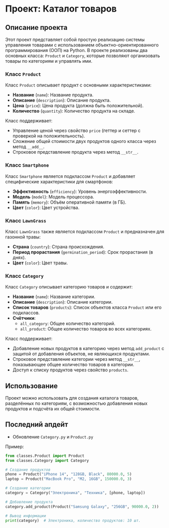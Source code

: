 # Проект: Каталог товаров

## Описание проекта

Этот проект представляет собой простую реализацию системы управления товарами с использованием объектно-ориентированного программирования (ООП) на Python. В проекте реализованы два основных класса: `Product` и `Category`, которые позволяют организовать товары по категориям и управлять ими.

### Класс `Product`
Класс `Product` описывает продукт с основными характеристиками:
- **Название** (`name`): Название продукта.
- **Описание** (`description`): Описание продукта.
- **Цена** (`price`): Цена продукта (должна быть положительной).
- **Количество** (`quantity`): Количество продукта на складе.

Класс поддерживает:
- Управление ценой через свойство `price` (геттер и сеттер с проверкой на положительность).
- Сложение общей стоимости двух продуктов одного класса через метод `__add__`.
- Строковое представление продукта через метод `__str__`.

### Класс `Smartphone`
Класс `Smartphone` является подклассом `Product` и добавляет специфические характеристики для смартфонов:
- **Эффективность** (`efficiency`): Уровень энергоэффективности.
- **Модель** (`model`): Модель процессора.
- **Память** (`memory`): Объём оперативной памяти (в ГБ).
- **Цвет** (`color`): Цвет устройства.

### Класс `LawnGrass`
Класс `LawnGrass` также является подклассом `Product` и предназначен для газонной травы:
- **Страна** (`country`): Страна происхождения.
- **Период прорастания** (`germination_period`): Срок прорастания (в днях).
- **Цвет** (`color`): Цвет травы.

### Класс `Category`
Класс `Category` описывает категорию товаров и содержит:
- **Название** (`name`): Название категории.
- **Описание** (`description`): Описание категории.
- **Список товаров** (`products`): Список объектов класса `Product` или его подклассов.
- **Счётчики**:
  - `all_category`: Общее количество категорий.
  - `all_product`: Общее количество товаров во всех категориях.

Класс поддерживает:
- Добавление новых продуктов в категорию через метод `add_product` с защитой от добавления объектов, не являющихся продуктами.
- Строковое представление категории через метод `__str__`, показывающее общее количество товаров в категории.
- Доступ к списку продуктов через свойство `products`.

## Использование
Проект можно использовать для создания каталога товаров, разделённых по категориям, с возможностью добавления новых продуктов и подсчёта их общей стоимости.


## Последний апдейт

- Обновление `Category.py` и `Product.py`

Пример:
```python
from classes.Product import Product
from classes.Category import Category

# Создание продуктов
phone = Product("iPhone 14", "128GB, Black", 80000.0, 5)
laptop = Product("MacBook Pro", "M2, 16GB", 150000.0, 3)

# Создание категории
category = Category("Электроника", "Техника", [phone, laptop])

# Добавление продукта
category.add_product(Product("Samsung Galaxy", "256GB", 90000.0, 2))

# Вывод информации
print(category)  # Электроника, количество продуктов: 10 шт.
